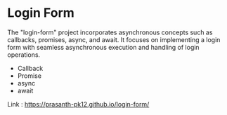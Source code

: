 # Login Form

The "login-form" project incorporates asynchronous concepts such as callbacks, promises, async, and await. It focuses on implementing a login form with seamless asynchronous execution and handling of login operations. 

- Callback
- Promise
- async 
- await

Link : https://prasanth-pk12.github.io/login-form/
